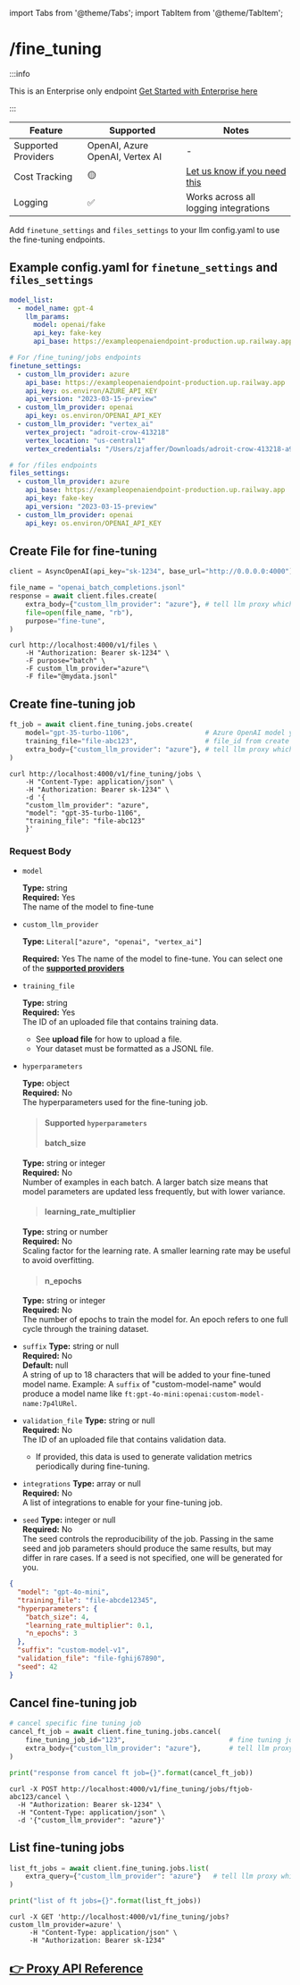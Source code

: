 import Tabs from '@theme/Tabs';
import TabItem from '@theme/TabItem';

# /fine_tuning


:::info

This is an Enterprise only endpoint [Get Started with Enterprise here](https://calendly.com/d/4mp-gd3-k5k/llm-1-1-onboarding-chat)

:::

| Feature | Supported | Notes | 
|-------|-------|-------|
| Supported Providers | OpenAI, Azure OpenAI, Vertex AI | - |
| Cost Tracking | 🟡 | [Let us know if you need this](https://github.com/hanzoai/llm/issues) |
| Logging | ✅ | Works across all logging integrations |


Add `finetune_settings` and `files_settings` to your llm config.yaml to use the fine-tuning endpoints.
## Example config.yaml for `finetune_settings` and `files_settings`
```yaml
model_list:
  - model_name: gpt-4
    llm_params:
      model: openai/fake
      api_key: fake-key
      api_base: https://exampleopenaiendpoint-production.up.railway.app/

# For /fine_tuning/jobs endpoints
finetune_settings:
  - custom_llm_provider: azure
    api_base: https://exampleopenaiendpoint-production.up.railway.app
    api_key: os.environ/AZURE_API_KEY
    api_version: "2023-03-15-preview"
  - custom_llm_provider: openai
    api_key: os.environ/OPENAI_API_KEY
  - custom_llm_provider: "vertex_ai"
    vertex_project: "adroit-crow-413218"
    vertex_location: "us-central1"
    vertex_credentials: "/Users/zjaffer/Downloads/adroit-crow-413218-a956eef1a2a8.json"

# for /files endpoints
files_settings:
  - custom_llm_provider: azure
    api_base: https://exampleopenaiendpoint-production.up.railway.app
    api_key: fake-key
    api_version: "2023-03-15-preview"
  - custom_llm_provider: openai
    api_key: os.environ/OPENAI_API_KEY
```

## Create File for fine-tuning

<Tabs>
<TabItem value="openai" label="OpenAI Python SDK">

```python
client = AsyncOpenAI(api_key="sk-1234", base_url="http://0.0.0.0:4000") # base_url is your llm proxy url

file_name = "openai_batch_completions.jsonl"
response = await client.files.create(
    extra_body={"custom_llm_provider": "azure"}, # tell llm proxy which provider to use
    file=open(file_name, "rb"),
    purpose="fine-tune",
)
```
</TabItem>
<TabItem value="curl" label="curl">

```shell
curl http://localhost:4000/v1/files \
    -H "Authorization: Bearer sk-1234" \
    -F purpose="batch" \
    -F custom_llm_provider="azure"\
    -F file="@mydata.jsonl"
```
</TabItem>
</Tabs>

## Create fine-tuning job

<Tabs>
<TabItem value="azure" label="Azure OpenAI">

<Tabs>
<TabItem value="openai" label="OpenAI Python SDK">

```python
ft_job = await client.fine_tuning.jobs.create(
    model="gpt-35-turbo-1106",                   # Azure OpenAI model you want to fine-tune
    training_file="file-abc123",                 # file_id from create file response
    extra_body={"custom_llm_provider": "azure"}, # tell llm proxy which provider to use
)
```
</TabItem>

<TabItem value="curl" label="curl">

```shell
curl http://localhost:4000/v1/fine_tuning/jobs \
    -H "Content-Type: application/json" \
    -H "Authorization: Bearer sk-1234" \
    -d '{
    "custom_llm_provider": "azure",
    "model": "gpt-35-turbo-1106",
    "training_file": "file-abc123"
    }'
```
</TabItem>
</Tabs>

</TabItem>

</Tabs>

### Request Body

<Tabs>
<TabItem value="params" label="Supported Params">

* `model`

    **Type:** string  
    **Required:** Yes  
    The name of the model to fine-tune

* `custom_llm_provider`

    **Type:** `Literal["azure", "openai", "vertex_ai"]`

    **Required:** Yes
    The name of the model to fine-tune. You can select one of the [**supported providers**](#supported-providers)

* `training_file`

    **Type:** string  
    **Required:** Yes  
    The ID of an uploaded file that contains training data.
    - See **upload file** for how to upload a file.
    - Your dataset must be formatted as a JSONL file.

* `hyperparameters`

    **Type:** object  
    **Required:** No  
    The hyperparameters used for the fine-tuning job.
    > #### Supported `hyperparameters`
    > #### batch_size
    **Type:** string or integer  
    **Required:** No  
    Number of examples in each batch. A larger batch size means that model parameters are updated less frequently, but with lower variance.
    > #### learning_rate_multiplier
    **Type:** string or number  
    **Required:** No  
    Scaling factor for the learning rate. A smaller learning rate may be useful to avoid overfitting.

    > #### n_epochs
    **Type:** string or integer  
    **Required:** No  
    The number of epochs to train the model for. An epoch refers to one full cycle through the training dataset.

* `suffix`
    **Type:** string or null  
    **Required:** No  
    **Default:** null  
    A string of up to 18 characters that will be added to your fine-tuned model name.
    Example: A `suffix` of "custom-model-name" would produce a model name like `ft:gpt-4o-mini:openai:custom-model-name:7p4lURel`.

* `validation_file`
    **Type:** string or null  
    **Required:** No  
    The ID of an uploaded file that contains validation data.
    - If provided, this data is used to generate validation metrics periodically during fine-tuning.


* `integrations`
    **Type:** array or null  
    **Required:** No  
    A list of integrations to enable for your fine-tuning job.

* `seed`
    **Type:** integer or null  
    **Required:** No  
    The seed controls the reproducibility of the job. Passing in the same seed and job parameters should produce the same results, but may differ in rare cases. If a seed is not specified, one will be generated for you.

</TabItem>
<TabItem value="example" label="Example Request Body">

```json
{
  "model": "gpt-4o-mini",
  "training_file": "file-abcde12345",
  "hyperparameters": {
    "batch_size": 4,
    "learning_rate_multiplier": 0.1,
    "n_epochs": 3
  },
  "suffix": "custom-model-v1",
  "validation_file": "file-fghij67890",
  "seed": 42
}
```
</TabItem>
</Tabs>

## Cancel fine-tuning job

<Tabs>
<TabItem value="openai" label="OpenAI Python SDK">

```python
# cancel specific fine tuning job
cancel_ft_job = await client.fine_tuning.jobs.cancel(
    fine_tuning_job_id="123",                          # fine tuning job id
    extra_body={"custom_llm_provider": "azure"},       # tell llm proxy which provider to use
)

print("response from cancel ft job={}".format(cancel_ft_job))
```
</TabItem>

<TabItem value="curl" label="curl">

```shell
curl -X POST http://localhost:4000/v1/fine_tuning/jobs/ftjob-abc123/cancel \
  -H "Authorization: Bearer sk-1234" \
  -H "Content-Type: application/json" \
  -d '{"custom_llm_provider": "azure"}'
```
</TabItem>

</Tabs>

## List fine-tuning jobs

<Tabs>

<TabItem value="openai" label="OpenAI Python SDK">

```python
list_ft_jobs = await client.fine_tuning.jobs.list(
    extra_query={"custom_llm_provider": "azure"}   # tell llm proxy which provider to use
)

print("list of ft jobs={}".format(list_ft_jobs))
```
</TabItem>

<TabItem value="curl" label="curl">

```shell
curl -X GET 'http://localhost:4000/v1/fine_tuning/jobs?custom_llm_provider=azure' \
     -H "Content-Type: application/json" \
     -H "Authorization: Bearer sk-1234"
```
</TabItem>

</Tabs>



## [👉 Proxy API Reference](https://llm-api.up.railway.app/#/fine-tuning)